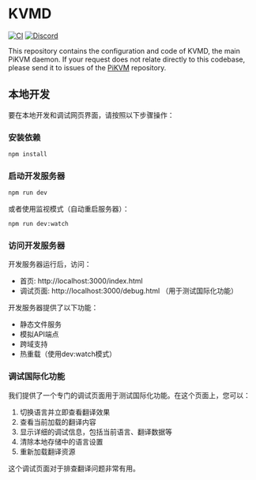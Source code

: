 # KVMD
[![CI](https://github.com/pikvm/kvmd/workflows/CI/badge.svg)](https://github.com/pikvm/kvmd/actions?query=workflow%3ACI)
[![Discord](https://img.shields.io/discord/580094191938437144?logo=discord)](https://discord.gg/bpmXfz5)

This repository contains the configuration and code of KVMD, the main PiKVM daemon.
If your request does not relate directly to this codebase, please send it to issues of the [PiKVM](https://github.com/pikvm/pikvm/issues) repository.

## 本地开发

要在本地开发和调试网页界面，请按照以下步骤操作：

### 安装依赖

```bash
npm install
```

### 启动开发服务器

```bash
npm run dev
```

或者使用监视模式（自动重启服务器）：

```bash
npm run dev:watch
```

### 访问开发服务器

开发服务器运行后，访问：

- 首页: http://localhost:3000/index.html
- 调试页面: http://localhost:3000/debug.html （用于测试国际化功能）

开发服务器提供了以下功能：
- 静态文件服务
- 模拟API端点
- 跨域支持
- 热重载（使用dev:watch模式）

### 调试国际化功能

我们提供了一个专门的调试页面用于测试国际化功能。在这个页面上，您可以：

1. 切换语言并立即查看翻译效果
2. 查看当前加载的翻译内容
3. 显示详细的调试信息，包括当前语言、翻译数据等
4. 清除本地存储中的语言设置
5. 重新加载翻译资源

这个调试页面对于排查翻译问题非常有用。
